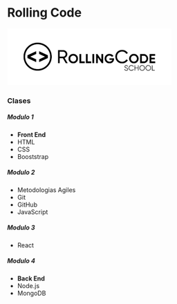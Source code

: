 # Rolling Code
![Rolling Code](/RollingCode.png)
### Clases
##### *Modulo 1*
- **Front End**
- HTML 
- CSS 
- Booststrap 
##### *Modulo 2*
- Metodologias Agiles 
- Git 
- GitHub 
- JavaScript 
##### *Modulo 3*
- React
##### *Modulo 4*
- **Back End**
- Node.js 
- MongoDB 
